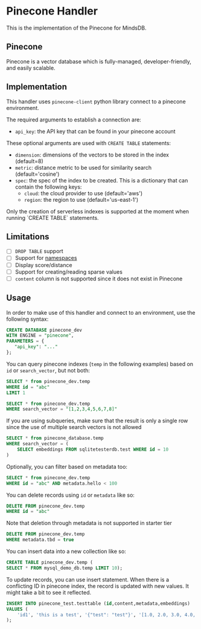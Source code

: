 # Pinecone Handler

This is the implementation of the Pinecone for MindsDB.

## Pinecone

Pinecone is a vector database which is fully-managed, developer-friendly, and easily scalable.

## Implementation

This handler uses `pinecone-client` python library connect to a pinecone environment.

The required arguments to establish a connection are:

* `api_key`: the API key that can be found in your pinecone account

These optional arguments are used with `CREATE TABLE` statements:

* `dimension`: dimensions of the vectors to be stored in the index (default=8)
* `metric`: distance metric to be used for similarity search (default='cosine')
* `spec`: the spec of the index to be created. This is a dictionary that can contain the following keys:
  * `cloud`: the cloud provider to use (default='aws')
  * `region`: the region to use (default='us-east-1')

<Note>
Only the creation of serverless indexes is supported at the moment when running `CREATE TABLE` statements.
</Note>

## Limitations

- [ ] `DROP TABLE` support
- [ ] Support for [namespaces](https://docs.pinecone.io/docs/namespaces)
- [ ] Display score/distance
- [ ] Support for creating/reading sparse values
- [ ] `content` column is not supported since it does not exist in Pinecone

## Usage

In order to make use of this handler and connect to an environment, use the following syntax:

```sql
CREATE DATABASE pinecone_dev
WITH ENGINE = "pinecone",
PARAMETERS = {
   "api_key": "..."
};
```

You can query pinecone indexes (`temp` in the following examples) based on `id` or `search_vector`, but not both:

```sql
SELECT * from pinecone_dev.temp
WHERE id = "abc"
LIMIT 1
```

```sql
SELECT * from pinecone_dev.temp
WHERE search_vector = "[1,2,3,4,5,6,7,8]"
```

If you are using subqueries, make sure that the result is only a single row since the use of multiple search vectors is not allowed

```sql
SELECT * from pinecone_database.temp
WHERE search_vector = (
    SELECT embeddings FROM sqlitetesterdb.test WHERE id = 10
)
```

Optionally, you can filter based on metadata too:

```sql
SELECT * from pinecone_dev.temp
WHERE id = "abc" AND metadata.hello < 100
```

You can delete records using `id` or `metadata` like so:

```sql
DELETE FROM pinecone_dev.temp
WHERE id = "abc"
```

Note that deletion through metadata is not supported in starter tier

```sql
DELETE FROM pinecone_dev.temp
WHERE metadata.tbd = true
```

You can insert data into a new collection like so:

```sql
CREATE TABLE pinecone_dev.temp (
SELECT * FROM mysql_demo_db.temp LIMIT 10);
```

To update records, you can use insert statement. When there is a conflicting ID in pinecone index, the record is updated with new values. It might take a bit to see it reflected.

```sql
INSERT INTO pinecone_test.testtable (id,content,metadata,embeddings)
VALUES (
    'id1', 'this is a test', '{"test": "test"}', '[1.0, 2.0, 3.0, 4.0, 5.0, 6.0, 7.0, 8.0]'
);
```
